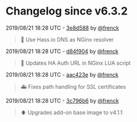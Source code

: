# Changelog since v6.3.2

2019/08/21 18:28 UTC - [3e8d588](https://github.com/hassio-addons/addon-ssh/commit/3e8d588a1e0835ee0743030613e36a4a2f1b36ac) by [@frenck](https://github.com/frenck)
> :hammer: Use Hass.io DNS as NGinx resolver 

2019/08/21 18:28 UTC - [d84f904](https://github.com/hassio-addons/addon-ssh/commit/d84f904e12af00868e89faf81735722ba337e87c) by [@frenck](https://github.com/frenck)
> :hammer: Updates HA Auth URL in NGinx LUA script 

2019/08/21 18:28 UTC - [aac423e](https://github.com/hassio-addons/addon-ssh/commit/aac423ea0b5708bfe3f09accfee5637f2091f504) by [@frenck](https://github.com/frenck)
> :ambulance: Fixes path handling for SSL certificates 

2019/08/21 18:28 UTC - [3c796b6](https://github.com/hassio-addons/addon-ssh/commit/3c796b620150d50f5bf59122f0544af5c72d07b7) by [@frenck](https://github.com/frenck)
> :arrow_up: Upgrades add-on base image to v4.1.1 

